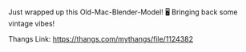 Just wrapped up this Old-Mac-Blender-Model! 🖥️ Bringing back some vintage vibes!

Thangs Link: https://thangs.com/mythangs/file/1124382
